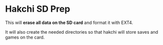 # Hakchi SD Prep

This will **erase all data on the SD card** and format it with EXT4.

It will also create the needed directories so that hakchi will store saves and games on the card.

